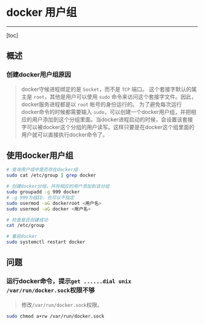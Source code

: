# docker 用户组

---

[toc]

## 概述

### 创建docker用户组原因

> docker守候进程绑定的是 `Socket`，而不是 `TCP` 端口。
> 这个套接字默认的属主是 `root`，其他是用户可以使用 `sudo` 命令来访问这个套接字文件。因此，docker服务进程都是以 `root` 帐号的身份运行的。
> 为了避免每次运行docker命令的时候都需要输入 `sudo`，可以创建一个docker用户组，并把相应的用户添加到这个分组里面。当docker进程启动的时候，会设置该套接字可以被docker这个分组的用户读写。这样只要是在docker这个组里面的用户就可以直接执行docker命令了。

## 使用docker用户组

```bash
# 查询用户组中是否存在docker组
sudo cat /etc/group | grep docker

# 创建docker分组，并将相应的用户添加到该分组
sudo groupadd -g 999 docker 
# -g 999为组ID，也可以不指定
sudo usermod -aG dockerroot <用户名>
sudo usermod -aG docker <用户名>

# 检查是否创建成功
cat /etc/group

# 重启docker
sudo systemctl restart docker
```

## 问题

### 运行docker命令，提示`get ......dial unix /var/run/docker.sock`权限不够

> 修改`/var/run/docker.sock`权限。

```bash
sudo chmod a+rw /var/run/docker.sock
```
